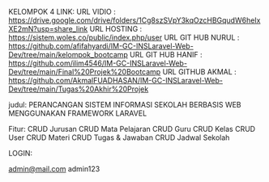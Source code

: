 KELOMPOK 4
LINK:
URL VIDIO		: https://drive.google.com/drive/folders/1Cg8szSVpY3kqOzcHBGqudW6heIxXE2mN?usp=share_link 
URL HOSTING		: https://sistem.woles.co/public/index.php/user 
URL GIT HUB NURUL	: https://github.com/afifahyardi/IM-GC-INSLaravel-Web-Dev/tree/main/kelompok_bootcamp 
URL GIT HUB HANIF	: https://github.com/ilim4546/IM-GC-INSLaravel-Web-Dev/tree/main/Final%20Projek%20Bootcamp 
URL GITHUB AKMAL	: https://github.com/AkmalFUADHASAN/IM-GC-INSLaravel-Web-Dev/tree/main/Tugas%20Akhir%20Projek 

judul: 
PERANCANGAN SISTEM INFORMASI SEKOLAH BERBASIS WEB MENGGUNAKAN FRAMEWORK LARAVEL

Fitur:
CRUD Jurusan
CRUD Mata Pelajaran
CRUD Guru
CRUD Kelas
CRUD User
CRUD Materi
CRUD Tugas & Jawaban
CRUD Jadwal Sekolah


LOGIN:

admin@mail.com
admin123

